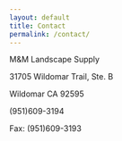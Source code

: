 ```yaml
---
layout: default
title: Contact
permalink: /contact/
---
```


M&M Landscape Supply

31705 Wildomar Trail, Ste. B

Wildomar CA 92595



(951)609-3194


Fax: (951)609-3193
